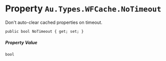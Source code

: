 # Property `Au.Types.WFCache.NoTimeout`

Don't auto-clear cached properties on timeout.

```
public bool NoTimeout { get; set; }
```

##### Property Value

`bool`